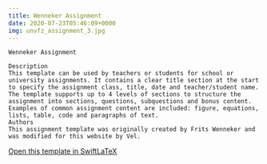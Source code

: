 ```yaml
---
title: Wenneker Assignment
date: 2020-07-23T05:46:09+0000
img: unvfz_assignment_3.jpg
---
```

```
Wenneker Assignment

Description
This template can be used by teachers or students for school or university assignments. It contains a clear title section at the start to specify the assignment class, title, date and teacher/student name. The template supports up to 4 levels of sections to structure the assignment into sections, questions, subquestions and bonus content. Examples of common assignment content are included: figure, equations, lists, table, code and paragraphs of text.
Authors
This assignment template was originally created by Frits Wenneker and was modified for this website by Vel.
```
[Open this template in SwiftLaTeX](https://www.swiftlatex.com/project.html?import=https://swiftlatex.github.io/LaTeXBoilerPlate/zips/gavln_assignment_3.zip)
